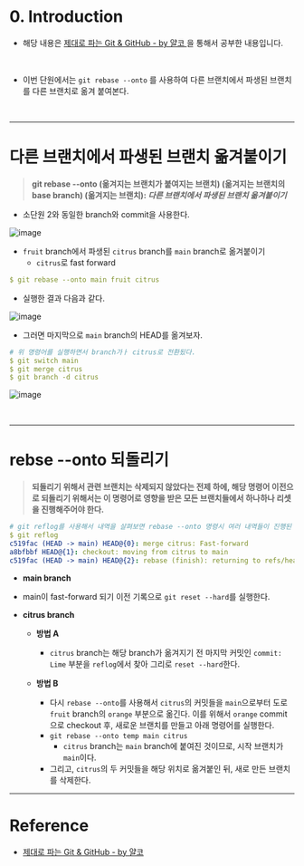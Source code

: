 # 0. Introduction

- 해당 내용은 [제대로 파는 Git & GitHub - by 얄코 ](https://www.inflearn.com/course/%EC%A0%9C%EB%8C%80%EB%A1%9C-%ED%8C%8C%EB%8A%94-%EA%B9%83/dashboard)을 통해서 공부한 내용입니다.

<br>

- 이번 단원에서는 `git rebase --onto` 를 사용하여 다른 브랜치에서 파생된 브랜치를 다른 브랜치로 옮겨 붙여본다.

<br>

---

# 다른 브랜치에서 파생된 브랜치 옮겨붙이기

> **git rebase --onto (옮겨지는 브랜치가 붙여지는 브랜치) (옮겨지는 브랜치의 base branch) (옮겨지는 브랜치): _다른 브랜치에서 파생된 브랜치 옮겨붙이기_**

- 소단원 2와 동일한 branch와 commit을 사용한다.

![image](https://user-images.githubusercontent.com/78094972/178503782-ebe73ab3-75f8-49df-bb29-48e5b09cebeb.PNG)

- `fruit` branch에서 파생된 `citrus` branch를 `main` branch로 옮겨붙이기
  - `citrus`로 fast forward

```yml
$ git rebase --onto main fruit citrus
```

- 실행한 결과 다음과 같다.

![image](https://user-images.githubusercontent.com/78094972/178503788-c94d20e7-cb5a-4954-a160-ad3d408264a9.PNG)

- 그러면 마지막으로 `main` branch의 HEAD를 옮겨보자.

```yml
# 위 명령어를 실행하면서 branch가ㅏ citrus로 전환됬다.
$ git switch main
$ git merge citrus
$ git branch -d citrus
```

![image](https://user-images.githubusercontent.com/78094972/178504858-b799f995-cc23-48d8-bc48-724a816b62c9.PNG)

<br>

---

# rebse --onto 되돌리기

> **되돌리기 위해서 관련 브랜치는 삭제되지 않았다는 전제 하에, 해당 명령어 이전으로 되돌리기 위해서는 이 명령어로 영향을 받은 모든 브랜치들에서 하나하나 리셋을 진행해주어야 한다.**

```yml
# git reflog를 사용해서 내역을 살펴보면 rebase --onto 명령시 여러 내역들이 진행된 것을 볼 수 있다.
$ git reflog
c519fac (HEAD -> main) HEAD@{0}: merge citrus: Fast-forward
a8bfbbf HEAD@{1}: checkout: moving from citrus to main
c519fac (HEAD -> main) HEAD@{2}: rebase (finish): returning to refs/heads/citrus
```

- **main branch**
- main이 fast-forward 되기 이전 기록으로 `git reset --hard`를 실행한다.

- **citrus branch**

  - **방법 A**

    - `citrus` branch는 해당 branch가 옮겨지기 전 마지막 커밋인 `commit: Lime` 부분을 `reflog`에서 찾아 그리로 `reset --hard`한다.

  - **방법 B**
    - 다시 `rebase --onto`를 사용해서 `citrus`의 커밋들을 `main`으로부터 도로 `fruit` branch의 `orange` 부분으로 옮긴다. 이를 위해서 `orange` commit으로 checkout 후, 새로운 브랜치를 만들고 아래 명령어를 실행한다.
    - `git rebase --onto temp main citrus`
      - `citrus` branch는 `main` branch에 붙여진 것이므로, 시작 브랜치가 `main`이다.
    - 그리고, `citrus`의 두 커밋들을 해당 위치로 옮겨붙인 뒤, 새로 만든 브랜치를 삭제한다.

---

# Reference

- [제대로 파는 Git & GitHub - by 얄코](https://www.inflearn.com/course/%EC%A0%9C%EB%8C%80%EB%A1%9C-%ED%8C%8C%EB%8A%94-%EA%B9%83/dashboard)
